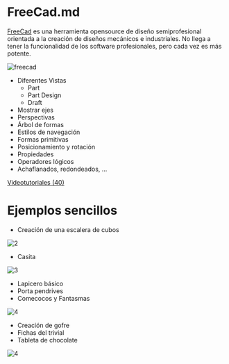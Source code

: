 # FreeCad.md

[FreeCad](http://www.freecadweb.org/) es una herramienta opensource de diseño semiprofesional orientada a la creación de diseños mecánicos e industriales. No llega a tener la funcionalidad de los software profesionales, pero cada vez es más potente.

![freecad](http://jeromeabel.net/files/ressources/democratie-industrielle/bonus-images/fab/FreeCAD_aeroponic_system.jpg)

* Diferentes Vistas
  * Part
  * Part Design
  * Draft
* Mostrar ejes
* Perspectivas
* Árbol de formas
* Estilos de navegación
* Formas primitivas
* Posicionamiento y rotación
* Propiedades
* Operadores lógicos
* Achaflanados, redondeados, ...



[Videotutoriales (40)](http://www.iearobotics.com/wiki/index.php?title=Dise%C3%B1o_de_piezas_con_Freecad)

# Ejemplos sencillos

* Creación de una escalera de cubos

![2](http://www.iearobotics.com/wiki/images/thumb/9/9d/T05-ej2-jv-almodovar.jpg/300px-T05-ej2-jv-almodovar.jpg)
* Casita

![3](http://www.iearobotics.com/wiki/images/thumb/9/98/T06-ej1-JV-Almodovar.jpg/300px-T06-ej1-JV-Almodovar.jpg)
* Lapicero básico
* Porta pendrives
* Comecocos y Fantasmas

![4](http://www.iearobotics.com/wiki/images/thumb/a/a0/Xoan-Sampaino-HalfBrick-2.png/300px-Xoan-Sampaino-HalfBrick-2.png)
* Creación de gofre
* Fichas del trivial
* Tableta de chocolate

![4](http://www.iearobotics.com/wiki/images/thumb/9/9f/T12-ej2-chocolate-3.png/800px-T12-ej2-chocolate-3.png)

